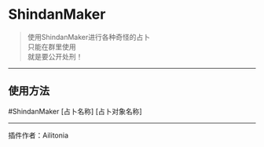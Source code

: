# ShindanMaker
> 使用ShindanMaker进行各种奇怪的占卜<br/>
> 只能在群里使用<br/>
> 就是要公开处刑！
---
## 使用方法
\#ShindanMaker [占卜名称] [占卜对象名称]

---
插件作者：Ailitonia